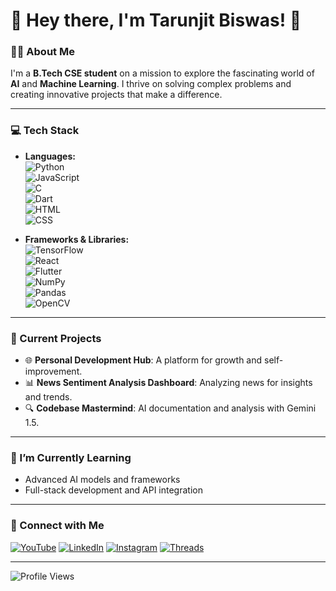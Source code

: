 # 🌟 Hey there, I'm Tarunjit Biswas! 🌟

### 👨‍🎓 About Me
I'm a **B.Tech CSE student** on a mission to explore the fascinating world of **AI** and **Machine Learning**. I thrive on solving complex problems and creating innovative projects that make a difference.

---

### 💻 Tech Stack

- **Languages:**  
  ![Python](https://img.shields.io/badge/Python-3776AB?style=flat&logo=python&logoColor=white)  
  ![JavaScript](https://img.shields.io/badge/JavaScript-F7DF1E?style=flat&logo=javascript&logoColor=black)  
  ![C](https://img.shields.io/badge/C-00599C?style=flat&logo=c&logoColor=white)  
  ![Dart](https://img.shields.io/badge/Dart-00BFFF?style=flat&logo=dart&logoColor=white)  
  ![HTML](https://img.shields.io/badge/HTML-E34F26?style=flat&logo=html5&logoColor=white)  
  ![CSS](https://img.shields.io/badge/CSS-1572B6?style=flat&logo=css3&logoColor=white)  

- **Frameworks & Libraries:**  
  ![TensorFlow](https://img.shields.io/badge/TensorFlow-FF6F00?style=flat&logo=tensorflow&logoColor=white)  
  ![React](https://img.shields.io/badge/React-61DAFB?style=flat&logo=react&logoColor=black)  
  ![Flutter](https://img.shields.io/badge/Flutter-02569B?style=flat&logo=flutter&logoColor=white)  
  ![NumPy](https://img.shields.io/badge/NumPy-013243?style=flat&logo=numpy&logoColor=white)  
  ![Pandas](https://img.shields.io/badge/Pandas-150458?style=flat&logo=pandas&logoColor=white)  
  ![OpenCV](https://img.shields.io/badge/OpenCV-5C3EE8?style=flat&logo=opencv&logoColor=white)

---

### 🚀 Current Projects
- 🌐 **Personal Development Hub**: A platform for growth and self-improvement.  
- 📊 **News Sentiment Analysis Dashboard**: Analyzing news for insights and trends.  
- 🔍 **Codebase Mastermind**: AI documentation and analysis with Gemini 1.5.  

---

### 🌱 I’m Currently Learning
- Advanced AI models and frameworks  
- Full-stack development and API integration  

---

### 🤝 Connect with Me
<p>
  <a href="[YOUR_YOUTUBE_LINK](https://youtube.com/@tarunjitbiswas?si=c7wFUuVhLht-llMW)"><img src="https://img.shields.io/badge/YouTube-FF0000?style=flat&logo=youtube&logoColor=white" alt="YouTube" /></a>
  <a href="www.linkedin.com/in/
tarunjit-biswas-a5248131b
"><img src="https://img.shields.io/badge/LinkedIn-0077B5?style=flat&logo=linkedin&logoColor=white" alt="LinkedIn" /></a>
  <a href="[YOUR_INSTAGRAM_LINK](https://www.instagram.com/tarunjit_biswas?utm_source=ig_web_button_share_sheet&igsh=ZDNlZDc0MzIxNw==)"><img src="https://img.shields.io/badge/Instagram-E4405F?style=flat&logo=instagram&logoColor=white" alt="Instagram" /></a>
  <a href="[YOUR_THREADS_LINK](https://www.threads.net/@tarunjit_biswas)"><img src="https://img.shields.io/badge/Threads-000000?style=flat&logo=threads&logoColor=white" alt="Threads" /></a>
</p>

---

![Profile Views](https://komarev.com/ghpvc/?username=tarunjitbiswas&color=green)





